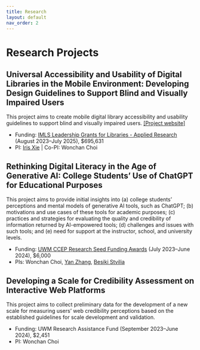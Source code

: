 ```yaml
---
title: Research
layout: default
nav_order: 2
---
```

# Research Projects
## Universal Accessibility and Usability of Digital Libraries in the Mobile Environment: Developing Design Guidelines to Support Blind and Visually Impaired Users
This project aims to create mobile digital library accessibility and usability guidelines to support blind and visually impaired users. [[Project website]](https://sites.uwm.edu/bvi/imls-mobile/)
- Funding: [IMLS Leadership Grants for Libraries - Applied Research](https://www.imls.gov/grants/awarded/lg-252289-ols-22) (August 2023–July 2025), $695,631 
- PI: [Iris Xie](https://uwm.edu/informationstudies/directory/xie-iris/) &#124; Co-PI: Wonchan Choi

## Rethinking Digital Literacy in the Age of Generative AI: College Students’ Use of ChatGPT for Educational Purposes
This project aims to provide initial insights into (a) college students’ perceptions and mental models of generative AI tools, such as ChatGPT; (b) motivations and use cases of these tools for academic purposes; (c) practices and strategies for evaluating the quality and credibility of information returned by AI-empowered tools; (d) challenges and issues with such tools; and (e) need for support at the instructor, school, and university levels.
- Funding: [UWM CCEP Research Seed Funding Awards](https://uwm.edu/community-engagement-professions/ccep-announces-research-seed-funding-awards/) (July 2023–June 2024), $6,000
- PIs: Wonchan Choi, [Yan Zhang](https://www.ischool.utexas.edu/people/people-details?PersonID=150), [Besiki Stvilia](https://directory.cci.fsu.edu/besiki-stvilia/)

## Developing a Scale for Credibility Assessment on Interactive Web Platforms
This project aims to collect preliminary data for the development of a new scale for measuring users’ web credibility perceptions based on the established guidelines for scale development and validation.
- Funding: UWM Research Assistance Fund (September 2023–June 2024), $2,451
- PI: Wonchan Choi


